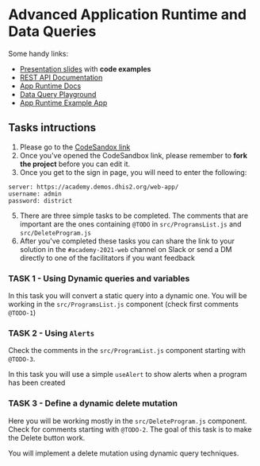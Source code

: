 # Advanced Application Runtime and Data Queries

Some handy links:

- [Presentation slides](https://drive.google.com/file/d/1LgLE2uEWeKGp8ik3aeV1gMbLvqqQSxxu/view?usp=sharing) with **code examples**
- [REST API Documentation](https://docs.dhis2.org/2.34/en/dhis2_developer_manual/web-api.html)
- [App Runtime Docs](https://runtime.dhis2.nu)
- [Data Query Playground](https://runtime.dhis2.nu/playground)
- [App Runtime Example App](https://github.com/dhis2/app-runtime/tree/master/examples/cra)

## Tasks intructions 

1. Please go to the [CodeSandox link](https://codesandbox.io/s/reverent-sea-e76wv)
2. Once you've opened the CodeSandbox link, please remember to **fork the project** before you can edit it.
3. Once you get to the sign in page, you will need to enter the following:

```
server: https://academy.demos.dhis2.org/web-app/
username: admin
password: district
```
5. There are three simple tasks to be completed. The comments that are important are the ones containing `@TODO` in `src/ProgramsList.js` and `src/DeleteProgram.js` 
6. After you've completed these tasks you can share the link to your solution in the `#academy-2021-web` channel on Slack or send a DM directly to one of the facilitators if you want feedback

### TASK 1 - Using Dynamic queries and variables 

In this task you will convert a static query into a dynamic one. You will be working in the `src/ProgramsList.js` component (check first comments `@TODO-1`)

### TASK 2 - Using `Alerts` 

Check the comments in the `src/ProgramList.js` component starting with `@TODO-3`. 

In this task you will use a simple `useAlert` to show alerts when a program has been created 

### TASK 3 - Define a dynamic delete mutation  

Here you will be working mostly in the `src/DeleteProgram.js` component. Check for comments starting with `@TODO-2`. The goal of this task is to make the Delete button work. 

You will implement a delete mutation using dynamic query techniques. 




